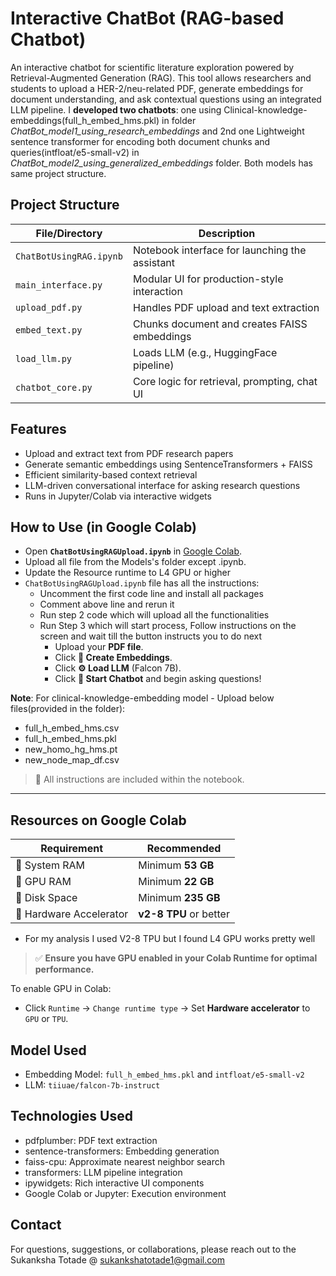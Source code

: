 # Interactive ChatBot (RAG-based Chatbot)

An interactive chatbot for scientific literature exploration powered by Retrieval-Augmented Generation (RAG). This tool allows researchers and students to upload a HER-2/neu-related PDF, generate embeddings for document understanding, and ask contextual questions using an integrated LLM pipeline. I **developed two chatbots**: one using Clinical-knowledge-embeddings(full_h_embed_hms.pkl)  in folder *ChatBot_model1_using_research_embeddings* and 2nd one Lightweight sentence transformer for encoding both document chunks and queries(intfloat/e5-small-v2) in *ChatBot_model2_using_generalized_embeddings* folder. Both models has same project structure.

## Project Structure

| File/Directory        | Description                                           |
|----------------------|-------------------------------------------------------|
| `ChatBotUsingRAG.ipynb` | Notebook interface for launching the assistant      |
| `main_interface.py`     | Modular UI for production-style interaction         |
| `upload_pdf.py`         | Handles PDF upload and text extraction              |
| `embed_text.py`         | Chunks document and creates FAISS embeddings        |
| `load_llm.py`           | Loads LLM (e.g., HuggingFace pipeline)              |
| `chatbot_core.py`       | Core logic for retrieval, prompting, chat UI        |

## Features

- Upload and extract text from PDF research papers
- Generate semantic embeddings using SentenceTransformers + FAISS
- Efficient similarity-based context retrieval
- LLM-driven conversational interface for asking research questions
- Runs in Jupyter/Colab via interactive widgets

## How to Use (in Google Colab)

- Open **`ChatBotUsingRAGUpload.ipynb`** in [Google Colab](https://colab.research.google.com/).
- Upload all file from the Models's folder except .ipynb. 
- Update the Resource runtime to L4 GPU or higher
- `ChatBotUsingRAGUpload.ipynb` file has all the instructions:
    - Uncomment the first code line and install all packages
    - Comment above line and rerun it
    - Run step 2 code which will upload all the functionalities
    - Run Step 3 which will start process, Follow instructions on the screen and wait till the button instructs you to do next 
        - Upload your **PDF file**.
        - Click **🔗 Create Embeddings**.
        - Click **⚙️ Load LLM** (Falcon 7B).
        - Click **💬 Start Chatbot** and begin asking questions!

**Note**: For clinical-knowledge-embedding model - Upload below files(provided in the folder):
- full_h_embed_hms.csv
- full_h_embed_hms.pkl
- new_homo_hg_hms.pt
- new_node_map_df.csv



> 📌 All instructions are included within the notebook.

---

## Resources on Google Colab

| Requirement         | Recommended |
|---------------------|-------------|
| 💾 System RAM        | Minimum **53 GB** |
| 💾 GPU RAM        | Minimum **22 GB** |
| 💽 Disk Space        | Minimum **235 GB** |
| 🚀 Hardware Accelerator | **v2-8 TPU** or better |

- For my analysis I used V2-8 TPU but I found L4 GPU works pretty well

> ✅ **Ensure you have GPU enabled in your Colab Runtime for optimal performance.**

To enable GPU in Colab:
- Click `Runtime` → `Change runtime type` → Set **Hardware accelerator** to `GPU` or `TPU`.


## Model Used

- Embedding Model: `full_h_embed_hms.pkl` and `intfloat/e5-small-v2` 
- LLM: `tiiuae/falcon-7b-instruct`

## Technologies Used

- pdfplumber: PDF text extraction
- sentence-transformers: Embedding generation
- faiss-cpu: Approximate nearest neighbor search
- transformers: LLM pipeline integration
- ipywidgets: Rich interactive UI components
- Google Colab or Jupyter: Execution environment

## Contact
For questions, suggestions, or collaborations, please reach out to the Sukanksha Totade @ sukankshatotade1@gmail.com






